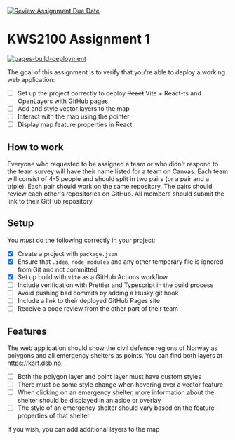 [![Review Assignment Due Date](https://classroom.github.com/assets/deadline-readme-button-24ddc0f5d75046c5622901739e7c5dd533143b0c8e959d652212380cedb1ea36.svg)](https://classroom.github.com/a/mTyX4mC8)
# KWS2100 Assignment 1

[![pages-build-deployment](https://github.com/kristiania-kws2100-2024/kws2100-publishing-a-map-application-slenderman00/actions/workflows/pages/pages-build-deployment/badge.svg?branch=gh-pages)](https://kristiania-kws2100-2024.github.io/kws2100-publishing-a-map-application-slenderman00/)

The goal of this assignment is to verify that you're able to deploy a working web application:

- [ ] Set up the project correctly to deploy ~~React~~ Vite + React-ts and OpenLayers with GitHub pages
- [ ] Add and style vector layers to the map
- [ ] Interact with the map using the pointer
- [ ] Display map feature properties in React

## How to work

Everyone who requested to be assigned a team or who didn't respond to the team survey will have their name listed for a team on Canvas. Each team will consist of 4-5 people and should split in two pairs (or a pair and a triple). Each pair should work on the same repository. The pairs should review each other's repositories on GitHub. All members should submit the link to their GitHub repository

## Setup

You *must* do the following correctly in your project:

- [x] Create a project with `package.json`
- [x] Ensure that `.idea`, `node_modules` and any other temporary file is ignored from Git and not committed
- [x] Set up build with `vite` as a GitHub Actions workflow
- [ ] Include verification with Prettier and Typescript in the build process
- [ ] Avoid pushing bad commits by adding a Husky git hook
- [ ] Include a link to their deployed GitHub Pages site
- [ ] Receive a code review from the other part of their team

## Features

The web application should show the civil defence regions of Norway as polygons and all emergency shelters as points. You can find both layers at https://kart.dsb.no.

- [ ] Both the polygon layer and point layer must have custom styles
- [ ] There must be some style change when hovering over a vector feature
- [ ] When clicking on an emergency shelter, more information about the shelter should be displayed in an aside or overlay
- [ ] The style of an emergency shelter should vary based on the feature properties of that shelter

If you wish, you can add additional layers to the map

